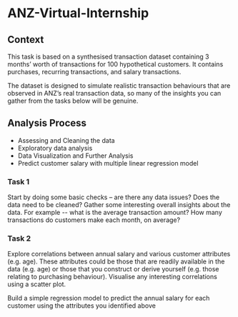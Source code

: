 # ANZ-Virtual-Internship
## Context

This task is based on a synthesised transaction dataset containing 3 months’ worth of transactions for 100 hypothetical customers. It contains purchases, recurring transactions, and salary transactions.

The dataset is designed to simulate realistic transaction behaviours that are observed in ANZ’s real transaction data, so many of the insights you can gather from the tasks below will be genuine.

## Analysis Process
- Assessing and Cleaning the data
- Exploratory data analysis
- Data Visualization and Further Analysis
- Predict customer salary with multiple linear regression model

### Task 1
Start by doing some basic checks – are there any data issues? Does the data need to be cleaned?
Gather some interesting overall insights about the data. For example -- what is the average transaction amount? How many transactions do customers make each month, on average?
### Task 2
Explore correlations between annual salary and various customer attributes (e.g. age). These attributes could be those that are readily available in the data (e.g. age) or those that you construct or derive yourself (e.g. those relating to purchasing behaviour). Visualise any interesting correlations using a scatter plot.

Build a simple regression model to predict the annual salary for each customer using the attributes you identified above
